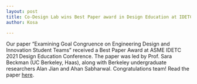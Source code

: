 ```yaml
---
layout: post
title: Co-Design Lab wins Best Paper award in Design Education at IDETC 2021
author: Kosa

---
```

Our paper “Examining Goal Congruence on Engineering Design and Innovation Student Teams” received a Best Paper Award at ASME IDETC 2021 Design Education Conference. The paper was led by Prof. Sara Beckman (UC Berkeley, Haas), along with Berkeley undergraduate researchers Alan Jian and Ahan Sabharwal. Congratulations team! Read the paper [here](https://codesign.berkeley.edu/papers/beckman-goal-congruence-idetc/). 
